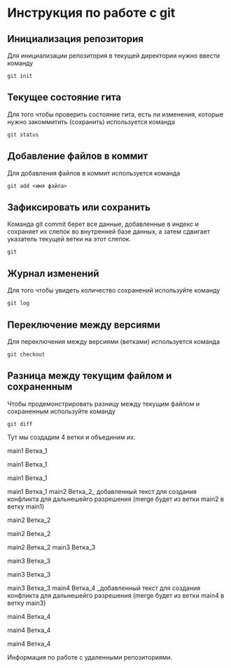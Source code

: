 # Инструкция по работе с git

## Инициализация репозитория

Для инициализации репозитория в текущей директории нужно ввести команду
```
git init
```
## Текущее состояние гита

Для того чтобы проверить состояние гита, есть ли изменения, которые нужно закоммитить (сохранить) используется команда

```
git status
```
 

## Добавление файлов в коммит

Для добавления файлов в коммит используется команда

```
git add <имя файла>
```
## Зафиксировать или сохранить 

Команда git commit берет все данные, добавленные в индекс и сохраняет их слепок во внутренней базе данных, а затем сдвигает указатель текущей ветки на этот слепок. 
```
git
```

## Журнал изменений

Для того чтобы увидеть количество сохранений используйте команду
```
git log
```
## Переключение между версиями

Для переключения между версиями (ветками) используется команда
```
git checkout
```

## Разница между текущим файлом и сохраненным

Чтобы продемонстрировать разницу между текущим файлом и сохраненным используйте команду 
```
git diff
```


Тут мы создадим 4 ветки и объединим их.


main1
Ветка_1

main1
Ветка_1

main1
Ветка_1

main1
Ветка_1
main2
Ветка_2_ добавленный текст для создания конфликта для дальнешейго разрешения (merge будет из ветки main2 в ветку main1)

main2
Ветка_2

main2
Ветка_2

main2
Ветка_2
main3
Ветка_3

main3
Ветка_3

main3
Ветка_3

main3
Ветка_3
main4
Ветка_4 _добавленный текст для создания конфликта для дальнешейго разрешения (merge будет из ветки main4 в ветку main3)

main4
Ветка_4

main4
Ветка_4

main4
Ветка_4




Информация по работе с удаленными репозиториями.